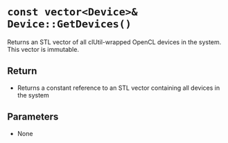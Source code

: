 # `const vector<Device>& Device::GetDevices()` #

Returns an STL vector of all clUtil-wrapped OpenCL devices in the system. This vector is immutable.

## Return ##

  * Returns a constant reference to an STL vector containing all devices in the system

## Parameters ##

  * None